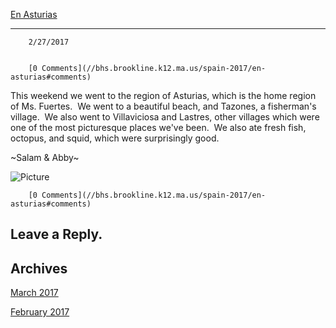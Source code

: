 ﻿[En Asturias](//bhs.brookline.k12.ma.us/spain-2017/en-asturias)

			
---------------------------------------------------------------------

		2/27/2017
	

		[0 Comments](//bhs.brookline.k12.ma.us/spain-2017/en-asturias#comments)
	

This weekend we went to the region of Asturias, which is the home region of Ms. Fuertes.  We went to a beautiful beach, and Tazones, a fisherman's village.  We also went to Villaviciosa and Lastres, other villages which were one of the most picturesque places we've been.  We also ate fresh fish, octopus, and squid, which were surprisingly good.    
  
~Salam & Abby~  

 ![Picture](/uploads/8/0/1/5/801512/2017-02-27-photo-00000001_orig.jpg)

		[0 Comments](//bhs.brookline.k12.ma.us/spain-2017/en-asturias#comments)
	

  
  
  

Leave a Reply.
--------------

Archives
--------

[March 2017](/spain-2017/archives/03-2017)
		  
[February 2017](/spain-2017/archives/02-2017)